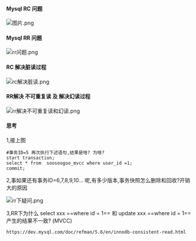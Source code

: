 #### Mysql RC 问题

![图片.png](http://note.youdao.com/yws/res/13896/WEBRESOURCE21c829c33571bbf488bf38a28d547c31)


#### Mysql RR 问题

![rr问题.png](http://note.youdao.com/yws/res/13909/WEBRESOURCE7f844ebad3f408af88ec3ce4eec60775)



#### RC 解决脏读过程

![rc解决脏读.png](http://note.youdao.com/yws/res/13913/WEBRESOURCEea8ca6f2e4ce7fcbb0e3d8d9f203ab36)


#### RR解决 不可重复读 及 解决幻读过程

![rr解决不可重复读和幻读.png](http://note.youdao.com/yws/res/13920/WEBRESOURCE4a4b30fab5abaf78d780e41c0cf7f8b8)



#### 思考

1,接上图

```
#事务ID=5 再次执行下述语句,结果是啥? 为啥?
start transaction;
select * from  soosoogoo_mvcc where user_id =1;
commit;
```

2,事如果还有事务ID=6,7,8,9,10… 呢,有多少版本,事务快照怎么删除和回收?开销大的原因

![rr下疑问.png](http://note.youdao.com/yws/res/13933/WEBRESOURCE9a49eda3b6a855fb85948c4519b52397)


3,RR下为什么 select xxx ==where id = 1== 和  update xxx ==where id = 1==  产生的结果不一致? (MVCC)
```
https://dev.mysql.com/doc/refman/5.6/en/innodb-consistent-read.html
```